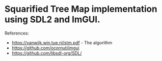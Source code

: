 # Squarified Tree Map implementation using SDL2 and ImGUI.
References: 
* https://vanwijk.win.tue.nl/stm.pdf - The algorithm
* https://github.com/ocornut/imgui
* https://github.com/libsdl-org/SDL/
